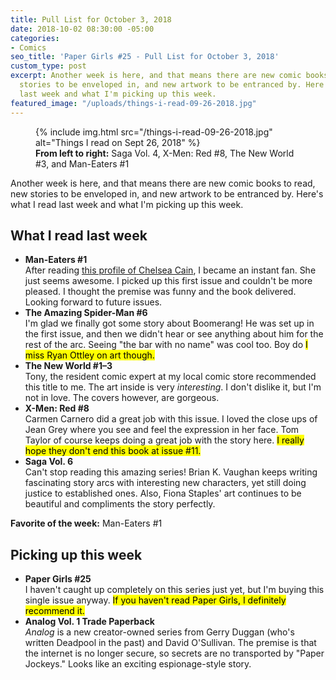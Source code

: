 ```yaml
---
title: Pull List for October 3, 2018
date: 2018-10-02 08:30:00 -05:00
categories:
- Comics
seo_title: 'Paper Girls #25 - Pull List for October 3, 2018'
custom_type: post
excerpt: Another week is here, and that means there are new comic books to read, new
  stories to be enveloped in, and new artwork to be entranced by. Here's what I read
  last week and what I'm picking up this week.
featured_image: "/uploads/things-i-read-09-26-2018.jpg"
---
```


<figure class="extendout">
  {% include img.html src="/things-i-read-09-26-2018.jpg" alt="Things I read on Sept 26, 2018" %}
  <figcaption><strong>From left to right:</strong> Saga Vol. 4, X-Men: Red #8, The New World #3, and Man-Eaters #1</figcaption>
</figure>

Another week is here, and that means there are new comic books to read, new stories to be enveloped in, and new artwork to be entranced by. Here's what I read last week and what I'm picking up this week.

## What I read last week

- **Man-Eaters #1**  
  After reading [this profile of Chelsea Cain](https://www.thedailybeast.com/chelsea-cain-returns-yeah-im-dead-to-marvel-trust-me), I became an instant fan. She just seems awesome. I picked up this first issue and couldn't be more pleased. I thought the premise was funny and the book delivered. Looking forward to future issues.
- **The Amazing Spider-Man #6**  
  I'm glad we finally got some story about Boomerang! He was set up in the first issue, and then we didn't hear or see anything about him for the rest of the arc. Seeing "the bar with no name" was cool too. Boy do <mark>I miss Ryan Ottley on art though.</mark>
- **The New World #1–3**  
  Tony, the resident comic expert at my local comic store recommended this title to me. The art inside is very _interesting_. I don't dislike it, but I'm not in love. The covers however, are gorgeous.
- **X-Men: Red #8**  
  Carmen Carnero did a great job with this issue. I loved the close ups of Jean Grey where you see and feel the expression in her face. Tom Taylor of course keeps doing a great job with the story here. <mark>I really hope they don't end this book at issue #11.</mark>
- **Saga Vol. 6**  
  Can't stop reading this amazing series! Brian K. Vaughan keeps writing fascinating story arcs with interesting new characters, yet still doing justice to established ones. Also, Fiona Staples' art continues to be beautiful and compliments the story perfectly.

**Favorite of the week:** Man-Eaters #1

## Picking up this week

- **Paper Girls #25**  
  I haven't caught up completely on this series just yet, but I'm buying this single issue anyway. <mark>If you haven't read Paper Girls, I definitely recommend it.</mark>
- **Analog Vol. 1 Trade Paperback**  
  _Analog_ is a new creator-owned series from Gerry Duggan (who's written Deadpool in the past) and David O'Sullivan. The premise is that the internet is no longer secure, so secrets are no transported by "Paper Jockeys." Looks like an exciting espionage-style story.
